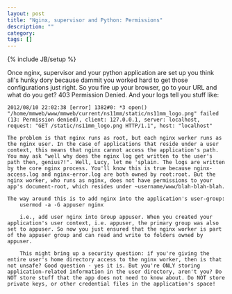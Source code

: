 ```yaml
---
layout: post
title: "Nginx, supervisor and Python: Permissions"
description: ""
category: 
tags: []
---
```

{% include JB/setup %}

Once nginx, supervisor and your python application are set up you think all's hunky dory because dammit you worked hard to get those configurations just right. So you fire up your browser, go to your URL and what do you get? 403 Permission Denied. And your logs tell you stuff like:

    2012/08/10 22:02:38 [error] 1382#0: *3 open() "/home/mmweb/www/mmweb/current/ns11mm/static/ns11mm_logo.png" failed (13: Permission denied), client: 127.0.0.1, server: localhost, request: "GET /static/ns11mm_logo.png HTTP/1.1", host: "localhost"

    The problem is that nginx runs as root, but each nginx worker runs as the nginx user. In the case of applications that reside under a user context, this means that nginx cannot access the application's path. You may ask "well why does the nginx log get written to the user's path then, genius?!". Well, Lucy, let me 'splain. The logs are written by the core nginx process. You'll know this is true because nginx-access.log and nginx-error.log are both owned by root:root. But the nginx worker, who runs as nginx, does not have permissions to your app's document-root, which resides under ~username/www/blah-blah-blah.

    The way around this is to add nginx into the application's user-group:
        usermod -a -G appuser nginx

        i.e., add user nginx into Group appuser. When you created your application's user context, i.e. appuser, the primary group was also set to appuser. So now you just ensured that the nginx worker is part of the appuser group and can read and write to folders owned by appuser.

        This might bring up a security question: if you're giving the entire user's home directory access to the nginx worker, then is that not unsafe? Good question - yes it is. But you're ONLY storing application-related information in the user directory, aren't you? Do NOT store stuff that the app does not need to know about. Do NOT store private keys, or other credential files in the application's space!
